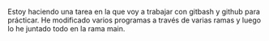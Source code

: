 Estoy haciendo una tarea en la que voy a trabajar con gitbash y github para prácticar. He modificado varios programas a través de varias ramas y luego lo he juntado todo en la rama main.
